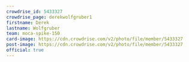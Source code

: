 ```yaml
---
crowdrise_id: 5433327
crowdrise_page: derekwolfgruber1
firstname: Derek 
lastname: Wolfgruber
team: moca-spike-150
card-image: https://cdn.crowdrise.com/v2/photo/file/member/5433327
post-image: https://cdn.crowdrise.com/v2/photo/file/member/5433327
official: true
---
```

